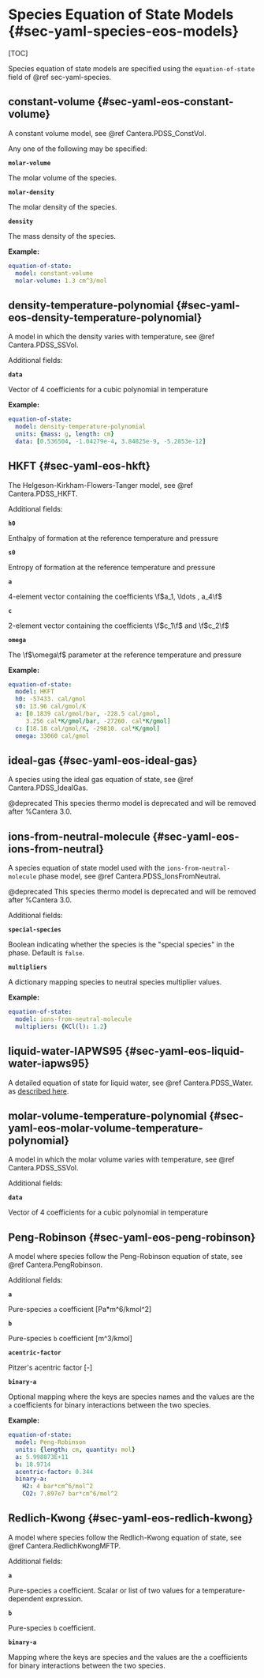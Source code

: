# Species Equation of State Models {#sec-yaml-species-eos-models}

[TOC]

Species equation of state models are specified using the `equation-of-state` field of
@ref sec-yaml-species.

## constant-volume {#sec-yaml-eos-constant-volume}

A constant volume model, see @ref Cantera.PDSS_ConstVol.

Any one of the following may be specified:

<b>`molar-volume`</b>

The molar volume of the species.

<b>`molar-density`</b>

The molar density of the species.

<b>`density`</b>

The mass density of the species.

**Example:**

``` yaml
equation-of-state:
  model: constant-volume
  molar-volume: 1.3 cm^3/mol
```

## density-temperature-polynomial {#sec-yaml-eos-density-temperature-polynomial}

A model in which the density varies with temperature, see @ref Cantera.PDSS_SSVol.

Additional fields:

<b>`data`</b>

Vector of 4 coefficients for a cubic polynomial in temperature

**Example:**

``` yaml
equation-of-state:
  model: density-temperature-polynomial
  units: {mass: g, length: cm}
  data: [0.536504, -1.04279e-4, 3.84825e-9, -5.2853e-12]
```

## HKFT {#sec-yaml-eos-hkft}

The Helgeson-Kirkham-Flowers-Tanger model, see @ref Cantera.PDSS_HKFT.

Additional fields:

<b>`h0`</b>

Enthalpy of formation at the reference temperature and pressure

<b>`s0`</b>

Entropy of formation at the reference temperature and pressure

<b>`a`</b>

4-element vector containing the coefficients \f$a_1, \ldots , a_4\f$

<b>`c`</b>

2-element vector containing the coefficients \f$c_1\f$ and \f$c_2\f$

<b>`omega`</b>

The \f$\omega\f$ parameter at the reference temperature and pressure

**Example:**

``` yaml
equation-of-state:
  model: HKFT
  h0: -57433. cal/gmol
  s0: 13.96 cal/gmol/K
  a: [0.1839 cal/gmol/bar, -228.5 cal/gmol,
     3.256 cal*K/gmol/bar, -27260. cal*K/gmol]
  c: [18.18 cal/gmol/K, -29810. cal*K/gmol]
  omega: 33060 cal/gmol
```

## ideal-gas {#sec-yaml-eos-ideal-gas}

A species using the ideal gas equation of state, see @ref Cantera.PDSS_IdealGas.

@deprecated This species thermo model is deprecated and will be removed after %Cantera 3.0.

## ions-from-neutral-molecule {#sec-yaml-eos-ions-from-neutral}

A species equation of state model used with the `ions-from-neutral-molecule` phase
model, see @ref Cantera.PDSS_IonsFromNeutral.

@deprecated This species thermo model is deprecated and will be removed after %Cantera 3.0.

Additional fields:

<b>`special-species`</b>

Boolean indicating whether the species is the \"special species\" in
the phase. Default is `false`.

<b>`multipliers`</b>

A dictionary mapping species to neutral species multiplier values.

**Example:**

``` yaml
equation-of-state:
  model: ions-from-neutral-molecule
  multipliers: {KCl(l): 1.2}
```

## liquid-water-IAPWS95 {#sec-yaml-eos-liquid-water-iapws95}

A detailed equation of state for liquid water, see @ref Cantera.PDSS_Water.  as [described
here](https://cantera.org/documentation/dev/doxygen/html/de/d64/classCantera_1_1PDSS__Water.html#details).

## molar-volume-temperature-polynomial {#sec-yaml-eos-molar-volume-temperature-polynomial}

A model in which the molar volume varies with temperature, see @ref Cantera.PDSS_SSVol.

Additional fields:

<b>`data`</b>

Vector of 4 coefficients for a cubic polynomial in temperature

## Peng-Robinson {#sec-yaml-eos-peng-robinson}

A model where species follow the Peng-Robinson equation of state, see
@ref Cantera.PengRobinson.

Additional fields:

<b>`a`</b>

Pure-species `a` coefficient \[Pa\*m\^6/kmol\^2\]

<b>`b`</b>

Pure-species `b` coefficient \[m\^3/kmol\]

<b>`acentric-factor`</b>

Pitzer's acentric factor \[-\]

<b>`binary-a`</b>

Optional mapping where the keys are species names and the values are
the `a` coefficients for binary interactions between the two species.

**Example:**

``` yaml
equation-of-state:
  model: Peng-Robinson
  units: {length: cm, quantity: mol}
  a: 5.998873E+11
  b: 18.9714
  acentric-factor: 0.344
  binary-a:
    H2: 4 bar*cm^6/mol^2
    CO2: 7.897e7 bar*cm^6/mol^2
```

## Redlich-Kwong {#sec-yaml-eos-redlich-kwong}

A model where species follow the Redlich-Kwong equation of state, see
@ref Cantera.RedlichKwongMFTP.

Additional fields:

<b>`a`</b>

Pure-species `a` coefficient. Scalar or list of two values for a
temperature-dependent expression.

<b>`b`</b>

Pure-species `b` coefficient.

<b>`binary-a`</b>

Mapping where the keys are species and the values are the `a`
coefficients for binary interactions between the two species.

